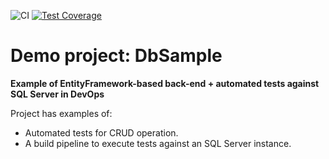 ![CI](https://github.com/AKlaus/DbSample/actions/workflows/build_test.yml/badge.svg)
[![Test Coverage](https://coveralls.io/repos/github/AKlaus/DbSample/badge.svg?branch=main)](https://coveralls.io/github/AKlaus/DbSample?branch=main)
# Demo project: DbSample

**Example of EntityFramework-based back-end + automated tests against SQL Server in DevOps**

Project has examples of:
 - Automated tests for CRUD operation. 
 - A build pipeline to execute tests against an SQL Server instance.